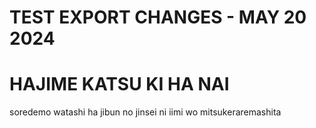 # TEST EXPORT CHANGES - MAY 20 2024

# HAJIME KATSU KI HA NAI

soredemo watashi ha jibun no jinsei ni iimi wo mitsukeraremashita